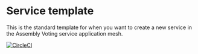 # Service template

This is the standard template for when you want to create a new service in the Assembly Voting service application mesh.

[![CircleCI](https://dl.circleci.com/status-badge/img/gh/aion-dk/service-template/tree/main.svg?style=svg&circle-token=a4056de1da3a61de532684eddce23a60277dba33)](https://dl.circleci.com/status-badge/redirect/gh/aion-dk/service-template/tree/main)
